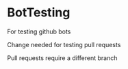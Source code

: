 # BotTesting
For testing github bots

Change needed for testing pull requests

Pull requests require a different branch
